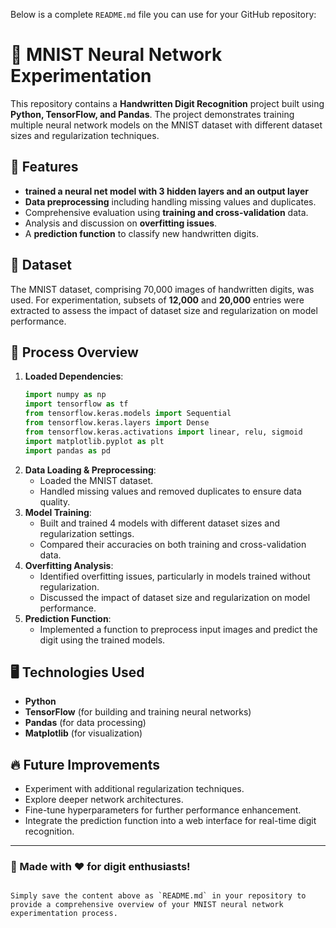 Below is a complete `README.md` file you can use for your GitHub repository:


# 🧠 MNIST Neural Network Experimentation

This repository contains a **Handwritten Digit Recognition** project built using **Python, TensorFlow, and Pandas**. The project demonstrates training multiple neural network models on the MNIST dataset with different dataset sizes and regularization techniques.

## 🚀 Features
- **trained a neural net model with 3 hidden layers and an output layer**
- **Data preprocessing** including handling missing values and duplicates.
- Comprehensive evaluation using **training and cross-validation** data.
- Analysis and discussion on **overfitting issues**.
- A **prediction function** to classify new handwritten digits.

## 📂 Dataset
The MNIST dataset, comprising 70,000 images of handwritten digits, was used. For experimentation, subsets of **12,000** and **20,000** entries were extracted to assess the impact of dataset size and regularization on model performance.

## 📌 Process Overview

1. **Loaded Dependencies**:
   ```python
   import numpy as np
   import tensorflow as tf
   from tensorflow.keras.models import Sequential
   from tensorflow.keras.layers import Dense
   from tensorflow.keras.activations import linear, relu, sigmoid
   import matplotlib.pyplot as plt
   import pandas as pd
   ```
2. **Data Loading & Preprocessing**:
   - Loaded the MNIST dataset.
   - Handled missing values and removed duplicates to ensure data quality.
3. **Model Training**:
   - Built and trained 4 models with different dataset sizes and regularization settings.
   - Compared their accuracies on both training and cross-validation data.
4. **Overfitting Analysis**:
   - Identified overfitting issues, particularly in models trained without regularization.
   - Discussed the impact of dataset size and regularization on model performance.
5. **Prediction Function**:
   - Implemented a function to preprocess input images and predict the digit using the trained models.

## 🖥️ Technologies Used
- **Python**
- **TensorFlow** (for building and training neural networks)
- **Pandas** (for data processing)
- **Matplotlib** (for visualization)

## 🔥 Future Improvements
- Experiment with additional regularization techniques.
- Explore deeper network architectures.
- Fine-tune hyperparameters for further performance enhancement.
- Integrate the prediction function into a web interface for real-time digit recognition.

---

### 🧠 Made with ❤️ for digit enthusiasts!
```

Simply save the content above as `README.md` in your repository to provide a comprehensive overview of your MNIST neural network experimentation process.
